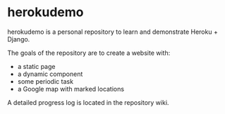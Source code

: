 # herokudemo

herokudemo is a personal repository to learn and demonstrate Heroku + Django.

The goals of the repository are to create a website with:

  - a static page
  - a dynamic component
  - some periodic task
  - a Google map with marked locations

A detailed progress log is located in the repository wiki.
